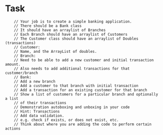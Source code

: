 # Task
	    // Your job is to create a simple banking application.
        // There should be a Bank class
        // It should have an arraylist of Branches
        // Each Branch should have an arraylist of Customers
        // The Customer class should have an arraylist of Doubles (transactions)
        // Customer:
        // Name, and the ArrayList of doubles.
        // Branch:
        // Need to be able to add a new customer and initial transaction amount.
        // Also needs to add additional transactions for that customer/branch
        // Bank:
        // Add a new branch
        // Add a customer to that branch with initial transaction
        // Add a transaction for an existing customer for that branch
        // Show a list of customers for a particular branch and optionally a list
        // of their transactions
        // Demonstration autoboxing and unboxing in your code
        // Hint: Transactions
        // Add data validation.
        // e.g. check if exists, or does not exist, etc.
        // Think about where you are adding the code to perform certain actions
